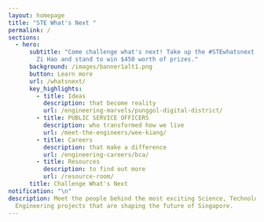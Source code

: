 ```yaml
---
layout: homepage
title: "STE What's Next "
permalink: /
sections:
  - hero:
      subtitle: "Come challenge what's next! Take up the #STEwhatsnext challenge with
        Zi Hao and stand to win $450 worth of prizes."
      background: /images/banner1alt1.png
      button: Learn more
      url: /whatsnext/
      key_highlights:
        - title: Ideas
          description: that become reality
          url: /engineering-marvels/punggol-digital-district/
        - title: PUBLIC SERVICE OFFICERS
          description: who transformed how we live
          url: /meet-the-engineers/wee-kiang/
        - title: Careers
          description: that make a difference
          url: /engineering-careers/bca/
        - title: Resources
          description: to find out more
          url: /resource-room/
      title: Challenge What's Next
notification: "\n"
description: Meet the people behind the most exciting Science, Technology and
  Engineering projects that are shaping the future of Singapore.
---
```


